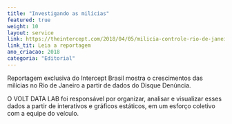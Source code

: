 ```yaml
---
title: "Investigando as milícias"
featured: true
weight: 10
layout: service
link: https://theintercept.com/2018/04/05/milicia-controle-rio-de-janeiro/
link_tit: Leia a reportagem
ano_criacao: 2018
categoria: "Editorial"
---
```


Reportagem exclusiva do Intercept Brasil mostra o crescimentos das milícias no Rio de Janeiro a partir de dados do Disque Denúncia.

O VOLT DATA LAB foi responsável por organizar, analisar e visualizar esses dados a partir de interativos e gráficos estáticos, em um esforço coletivo com a equipe do veículo.
